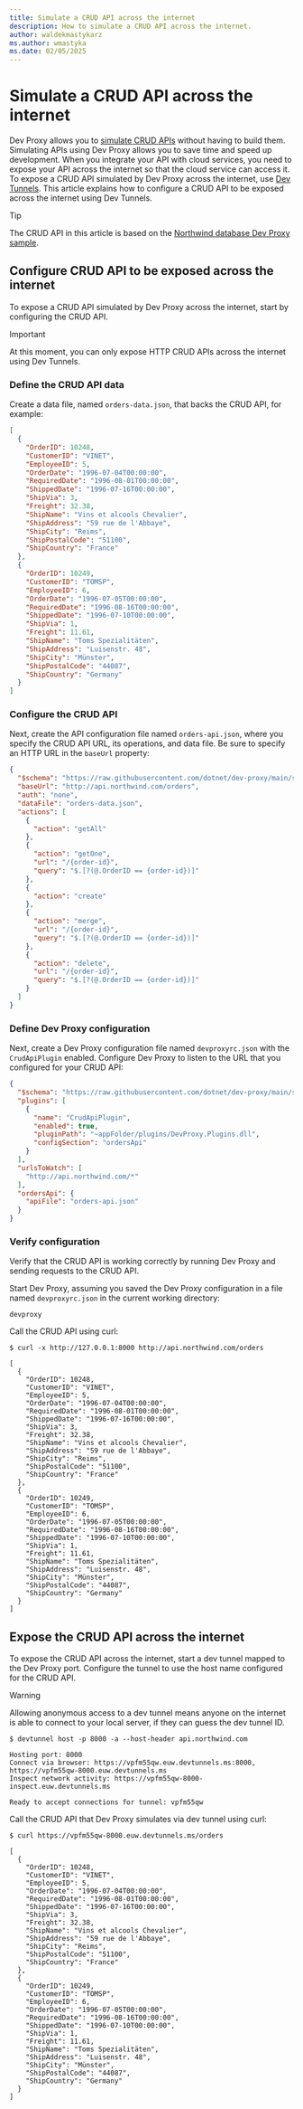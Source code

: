 ```yaml
---
title: Simulate a CRUD API across the internet
description: How to simulate a CRUD API across the internet.
author: waldekmastykarz
ms.author: wmastyka
ms.date: 02/05/2025
---
```


# Simulate a CRUD API across the internet

Dev Proxy allows you to [simulate CRUD APIs](./simulate-crud-api.md) without having to build them. Simulating APIs using Dev Proxy allows you to save time and speed up development. When you integrate your API with cloud services, you need to expose your API across the internet so that the cloud service can access it. To expose a CRUD API simulated by Dev Proxy across the internet, use [Dev Tunnels](/azure/developer/dev-tunnels/). This article explains how to configure a CRUD API to be exposed across the internet using Dev Tunnels.

> [!TIP]
> The CRUD API in this article is based on the [Northwind database Dev Proxy sample](https://adoption.microsoft.com/sample-solution-gallery/sample/pnp-devproxy-northwinddb).

## Configure CRUD API to be exposed across the internet

To expose a CRUD API simulated by Dev Proxy across the internet, start by configuring the CRUD API.

> [!IMPORTANT]
> At this moment, you can only expose HTTP CRUD APIs across the internet using Dev Tunnels.

### Define the CRUD API data

Create a data file, named `orders-data.json`, that backs the CRUD API, for example:

```json
[
  {
    "OrderID": 10248,
    "CustomerID": "VINET",
    "EmployeeID": 5,
    "OrderDate": "1996-07-04T00:00:00",
    "RequiredDate": "1996-08-01T00:00:00",
    "ShippedDate": "1996-07-16T00:00:00",
    "ShipVia": 3,
    "Freight": 32.38,
    "ShipName": "Vins et alcools Chevalier",
    "ShipAddress": "59 rue de l'Abbaye",
    "ShipCity": "Reims",
    "ShipPostalCode": "51100",
    "ShipCountry": "France"
  },
  {
    "OrderID": 10249,
    "CustomerID": "TOMSP",
    "EmployeeID": 6,
    "OrderDate": "1996-07-05T00:00:00",
    "RequiredDate": "1996-08-16T00:00:00",
    "ShippedDate": "1996-07-10T00:00:00",
    "ShipVia": 1,
    "Freight": 11.61,
    "ShipName": "Toms Spezialitäten",
    "ShipAddress": "Luisenstr. 48",
    "ShipCity": "Münster",
    "ShipPostalCode": "44087",
    "ShipCountry": "Germany"
  }
]
```

### Configure the CRUD API

Next, create the API configuration file named `orders-api.json`, where you specify the CRUD API URL, its operations, and data file. Be sure to specify an HTTP URL in the `baseUrl` property:

```json
{
  "$schema": "https://raw.githubusercontent.com/dotnet/dev-proxy/main/schemas/v0.29.2/crudapiplugin.schema.json",
  "baseUrl": "http://api.northwind.com/orders",
  "auth": "none",
  "dataFile": "orders-data.json",
  "actions": [
    {
      "action": "getAll"
    },
    {
      "action": "getOne",
      "url": "/{order-id}",
      "query": "$.[?(@.OrderID == {order-id})]"
    },
    {
      "action": "create"
    },
    {
      "action": "merge",
      "url": "/{order-id}",
      "query": "$.[?(@.OrderID == {order-id})]"
    },
    {
      "action": "delete",
      "url": "/{order-id}",
      "query": "$.[?(@.OrderID == {order-id})]"
    }
  ]
}
```

### Define Dev Proxy configuration

Next, create a Dev Proxy configuration file named `devproxyrc.json` with the `CrudApiPlugin` enabled. Configure Dev Proxy to listen to the URL that you configured for your CRUD API:

```json
{
  "$schema": "https://raw.githubusercontent.com/dotnet/dev-proxy/main/schemas/v0.29.2/rc.schema.json",
  "plugins": [
    {
      "name": "CrudApiPlugin",
      "enabled": true,
      "pluginPath": "~appFolder/plugins/DevProxy.Plugins.dll",
      "configSection": "ordersApi"
    }
  ],
  "urlsToWatch": [
    "http://api.northwind.com/*"
  ],
  "ordersApi": {
    "apiFile": "orders-api.json"
  }
}
```

### Verify configuration

Verify that the CRUD API is working correctly by running Dev Proxy and sending requests to the CRUD API.

Start Dev Proxy, assuming you saved the Dev Proxy configuration in a file named `devproxyrc.json` in the current working directory:

```console
devproxy
```

Call the CRUD API using curl:

```console
$ curl -x http://127.0.0.1:8000 http://api.northwind.com/orders

[
  {
    "OrderID": 10248,
    "CustomerID": "VINET",
    "EmployeeID": 5,
    "OrderDate": "1996-07-04T00:00:00",
    "RequiredDate": "1996-08-01T00:00:00",
    "ShippedDate": "1996-07-16T00:00:00",
    "ShipVia": 3,
    "Freight": 32.38,
    "ShipName": "Vins et alcools Chevalier",
    "ShipAddress": "59 rue de l'Abbaye",
    "ShipCity": "Reims",
    "ShipPostalCode": "51100",
    "ShipCountry": "France"
  },
  {
    "OrderID": 10249,
    "CustomerID": "TOMSP",
    "EmployeeID": 6,
    "OrderDate": "1996-07-05T00:00:00",
    "RequiredDate": "1996-08-16T00:00:00",
    "ShippedDate": "1996-07-10T00:00:00",
    "ShipVia": 1,
    "Freight": 11.61,
    "ShipName": "Toms Spezialitäten",
    "ShipAddress": "Luisenstr. 48",
    "ShipCity": "Münster",
    "ShipPostalCode": "44087",
    "ShipCountry": "Germany"
  }
]
```

## Expose the CRUD API across the internet

To expose the CRUD API across the internet, start a dev tunnel mapped to the Dev Proxy port. Configure the tunnel to use the host name configured for the CRUD API.

> [!WARNING]
> Allowing anonymous access to a dev tunnel means anyone on the internet is able to connect to your local server, if they can guess the dev tunnel ID.

```console
$ devtunnel host -p 8000 -a --host-header api.northwind.com

Hosting port: 8000
Connect via browser: https://vpfm55qw.euw.devtunnels.ms:8000, https://vpfm55qw-8000.euw.devtunnels.ms
Inspect network activity: https://vpfm55qw-8000-inspect.euw.devtunnels.ms

Ready to accept connections for tunnel: vpfm55qw
```

Call the CRUD API that Dev Proxy simulates via dev tunnel using curl:

```console
$ curl https://vpfm55qw-8000.euw.devtunnels.ms/orders

[
  {
    "OrderID": 10248,
    "CustomerID": "VINET",
    "EmployeeID": 5,
    "OrderDate": "1996-07-04T00:00:00",
    "RequiredDate": "1996-08-01T00:00:00",
    "ShippedDate": "1996-07-16T00:00:00",
    "ShipVia": 3,
    "Freight": 32.38,
    "ShipName": "Vins et alcools Chevalier",
    "ShipAddress": "59 rue de l'Abbaye",
    "ShipCity": "Reims",
    "ShipPostalCode": "51100",
    "ShipCountry": "France"
  },
  {
    "OrderID": 10249,
    "CustomerID": "TOMSP",
    "EmployeeID": 6,
    "OrderDate": "1996-07-05T00:00:00",
    "RequiredDate": "1996-08-16T00:00:00",
    "ShippedDate": "1996-07-10T00:00:00",
    "ShipVia": 1,
    "Freight": 11.61,
    "ShipName": "Toms Spezialitäten",
    "ShipAddress": "Luisenstr. 48",
    "ShipCity": "Münster",
    "ShipPostalCode": "44087",
    "ShipCountry": "Germany"
  }
]
```

